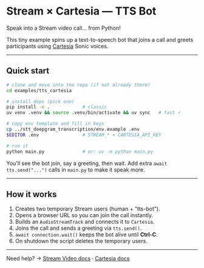 # Stream × Cartesia — TTS Bot

Speak into a Stream video call… from Python!

This tiny example spins up a text-to-speech bot that joins a call and greets participants using [Cartesia](https://github.com/cartesia-ai/cartesia-python) Sonic voices.

---

## Quick start

```bash
# clone and move into the repo (if not already there)
cd examples/tts_cartesia

# install deps (pick one)
pip install -e .            # classic
uv venv .venv && source .venv/bin/activate && uv sync   # fast ⚡️

# copy env template and fill in keys
cp ../stt_deepgram_transcription/env.example .env
$EDITOR .env                # STREAM_* + CARTESIA_API_KEY

# run it
python main.py              # or: uv -m python main.py
```

You'll see the bot join, say a greeting, then wait. Add extra `await tts.send("...")` calls in `main.py` to make it speak more.

---

## How it works

1. Creates two temporary Stream users (human + "tts-bot").
2. Opens a browser URL so you can join the call instantly.
3. Builds an `AudioStreamTrack` and connects it to `Cartesia`.
4. Joins the call and sends a greeting via `tts.send()`.
5. `await connection.wait()` keeps the bot alive until **Ctrl-C**.
6. On shutdown the script deletes the temporary users.

---

Need help? → [Stream Video docs](https://getstream.io/video/docs/) · [Cartesia docs](https://docs.cartesia.ai) 